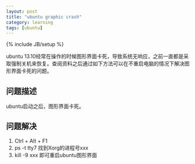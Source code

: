 ```yaml
---
layout: post
title: "ubuntu graphic crash"
category: learning
tags: [ubuntu]
---
```

{% include JB/setup %}

ubuntu 13.10经常在操作的时候图形界面卡死，导致系统无响应，之前一直都是采取强制关机来恢复。查阅资料之后通过如下方法可以在不重启电脑的情况下解决图形界面卡死的问题。

## 问题描述
ubuntu启动之后，图形界面卡死。

## 问题解决
1. Ctrl + Alt + F1
2. ps -t tty7 找到Xorg的进程号xxx
3. kill -9 xxx 即可重启ubuntu图形界面
